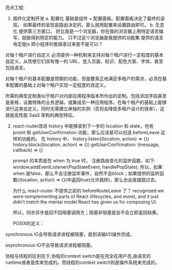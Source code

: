 亮点工程: 

1. 插件化定制开发
	a. 配置化
		基础是组件 + 配置面板。配置面板决定了最终的呈现。
		如果最终的呈现是路由决定的，那么就用配置来设置路由即可。
	b. 生态化
		提供第三方接口。
		好比我是一个浏览器，你在我的浏览器上用特定语言编写，就能得到特定的能力。
		只不过这个浏览器是我提供的功能集
		提供的语言肯定是js
		把小程序的套路拿过来是不是可以？

对每个租户进行自定义
必须提供一种机制来支持对每个租户进行一定程度的基本自定义，从而使它们具有惟一的 URL、登入页面、标识、配色方案、字体，甚至包括语言。

对每个租户的基本配置是预期的功能，但是要真正地满足多租户的需求，必须在基本配置的基础上对每个租户实现一定程度的自定义。

所需的典型定制类似于租户对内部应用程序版本所作出的定制。包括添加字段甚至是表格，设置特殊的业务逻辑，或集成另一种应用程序。在每个租户的基础上能够进行这类自定义，同时无需建立单独的实例（否则会降低多租户设计的效率），这就是高性能 SaaS 架构的典型特征。

2. react-router改进
	history 中能够拿到下一步的 location 和 state，也有 promt 和 getUserConfirmation 功能，那么应该是可以创造 beforeLeave 这样的功能的。
	在 history 中，
	history.listen((location, action) => {})
	history.block((location, action) => {})
	getUserConfirmation: (message, callback) => {}

	prompt 的本质是在 when 为 true 时， 注册路由变化的监听函数，如下: 
		window.addEventListener(PopStateEvent, handlePopState);
	所以，如果 when 是false，那么不会注册监听事件，自然不会block；如果提供的监听函数((location, action) => {})中返回true(允许跳转)，那么也会直接跳过去。

	为什么 react-router 不提供之前的 beforeRouteLeave 了？
	recognized we were reimplementing parts of React (lifecycles, and more), and it just didn’t match the mental model React has given us for composing UI.



	所以，同步异步是回不回阻塞调用方；阻塞非阻塞是会不会立即返回结果。

	POSIX的定义：

synchronous IO会导致请求进程被阻塞，直到该输I/O操作完成。

asynchronous IO不会导致请求进程被阻塞。

协程与线程的区别在于,协程的context switch是在完全在用户态,由语言的runtime或者是库来完成的。而线程的context switch则是操作系统来完成的。